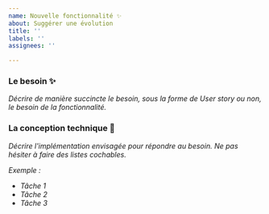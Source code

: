 ```yaml
---
name: Nouvelle fonctionnalité ✨
about: Suggérer une évolution
title: ''
labels: ''
assignees: ''

---
```


### Le besoin  ✨

*Décrire de manière succincte le besoin, sous la forme de User story ou non, le besoin de la fonctionnalité.*

### La conception technique 🔧

*Décrire l'implémentation envisagée pour répondre au besoin. Ne pas hésiter à faire des listes cochables.*

*Exemple :*
-  *Tâche 1*
-  *Tâche 2*
-  *Tâche 3*
